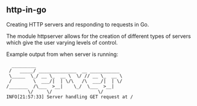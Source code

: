 ## http-in-go

Creating HTTP servers and responding to requests in Go. 

The module httpserver allows for the creation of different types of servers which give the user varying levels of control. 

Example output from when server is running:
```
  _________                                
 /   _____/ ______________  __ ___________ 
 \_____  \_/ __ \_  __ \  \/ // __ \_  __ \
 /        \  ___/|  | \/\   /\  ___/|  | \/
/_______  /\___  >__|    \_/  \___  >__|   
        \/     \/                 \/       
INFO[21:57:33] Server handling GET request at /      
```
